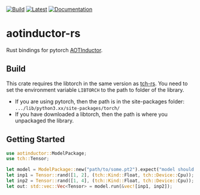 [![Build](https://github.com/pierric/aotinductor-rs/actions/workflows/rust.yml/badge.svg)](https://github.com/pierric/aotinductor-rs/actions/workflows/rust.yml)
[![Latest](https://img.shields.io/crates/v/aotinductor.svg)](https://crates.io/crates/aotinductor)
[![Documentation](https://docs.rs/aotinductor/badge.svg)](https://docs.rs/aotinductor)

# aotinductor-rs

Rust bindings for pytorch [AOTInductor](https://pytorch.org/docs/main/torch.compiler_aot_inductor.html).

## Build

This crate requires the libtorch in the same version as [tch-rs](https://github.com/LaurentMazare/tch-rs). You need to set the environment variable `LIBTORCH` to the path to folder of the library.

- If you are using pytorch, then the path is in the site-packages folder: `.../lib/python3.xx/site-packages/torch/`
- If you have downloaded a libtorch, then the path is where you unpackaged the library.

## Getting Started

```rust
use aotinductor::ModelPackage;
use tch::Tensor;

let model = ModelPackage::new("path/to/some.pt2").expect("model should be loaded");
let inp1 = Tensor::rand([1, 2], (tch::Kind::Float, tch::Device::Cpu));
let inp2 = Tensor::rand([1, 4], (tch::Kind::Float, tch::Device::Cpu));
let out: std::vec::Vec<Tensor> = model.run(&vec![inp1, inp2]);
```
